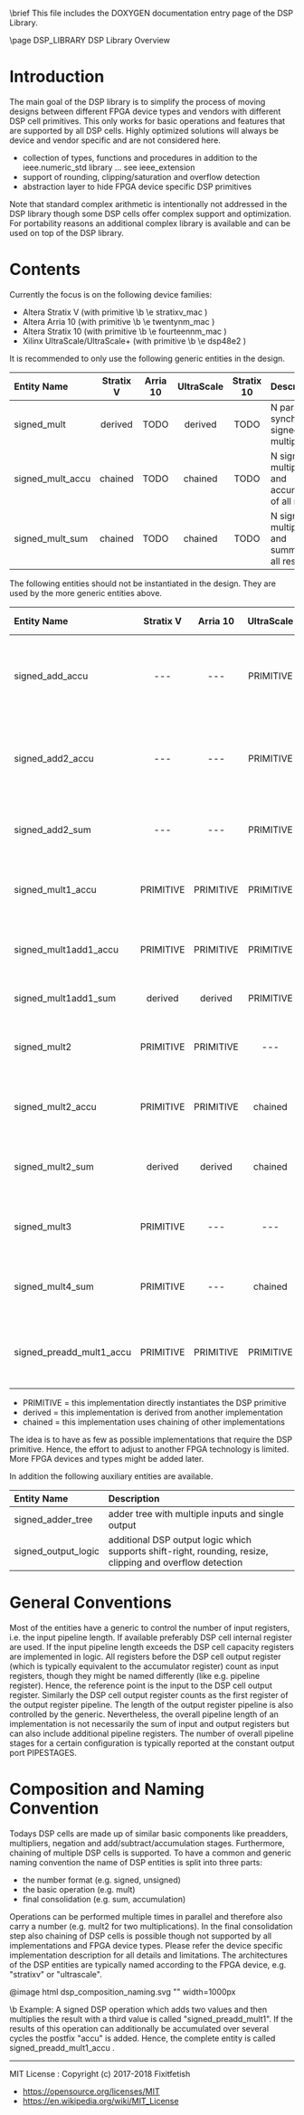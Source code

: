 \brief This file includes the DOXYGEN documentation entry page of the DSP Library.

\page DSP_LIBRARY DSP Library Overview

Introduction
============

The main goal of the DSP library is to simplify the process of moving designs between
different FPGA device types and vendors with different DSP cell primitives.
This only works for basic operations and features that are supported by all DSP cells.
Highly optimized solutions will always be device and vendor specific and are not considered here.

* collection of types, functions and procedures in addition to the ieee.numeric_std library ... see ieee_extension
* support of rounding, clipping/saturation and overflow detection
* abstraction layer to hide FPGA device specific DSP primitives

Note that standard complex arithmetic is intentionally not addressed in the DSP library though
some DSP cells offer complex support and optimization. For portability reasons an additional
complex library is available and can be used on top of the DSP library.

Contents
========

Currently the focus is on the following device families:
* Altera Stratix V (with primitive \b \e stratixv_mac )
* Altera Arria 10 (with primitive \b \e twentynm_mac )
* Altera Stratix 10 (with primitive \b \e fourteennm_mac )
* Xilinx UltraScale/UltraScale+ (with primitive \b \e dsp48e2 )

It is recommended to only use the following generic entities in the design.

|Entity Name               | Stratix V  | Arria 10  | UltraScale | Stratix 10 | Description
|:-------------------------|:----------:|:---------:|:----------:|:----------:|:-----------------
|signed_mult               | derived    | TODO      | derived    | TODO       | N parallel and synchronous signed multiplications
|signed_mult_accu          | chained    | TODO      | chained    | TODO       | N signed multiplications and accumulation of all results
|signed_mult_sum           | chained    | TODO      | chained    | TODO       | N signed multiplications and summation of all results

The following entities should not be instantiated in the design. They are used by the more generic entities above.

|Entity Name               | Stratix V  | Arria 10  | UltraScale | Stratix 10 | Description
|:-------------------------|:----------:|:---------:|:----------:|:----------:|:-----------------
|signed_add_accu           | ---        | ---       | PRIMITIVE  | TODO       | add 2 logic inputs with full precision and accumulate (also SIMD support)
|signed_add2_accu          | ---        | ---       | PRIMITIVE  | TODO       | add logic input and logic (or chain) input with full precision and accumulate
|signed_add2_sum           | ---        | ---       | PRIMITIVE  | TODO       | add two logic inputs with full precision and sum with chain input
|signed_mult1_accu         | PRIMITIVE  | PRIMITIVE | PRIMITIVE  | TODO       | one signed multiplication and accumulation of all results
|signed_mult1add1_accu     | PRIMITIVE  | PRIMITIVE | PRIMITIVE  | TODO       | one value +/- signed product and accumulation of all results
|signed_mult1add1_sum      | derived    | derived   | PRIMITIVE  | TODO       | one value +/- signed product
|signed_mult2              | PRIMITIVE  | PRIMITIVE | ---        | TODO       | two parallel and synchronous signed multiplications
|signed_mult2_accu         | PRIMITIVE  | PRIMITIVE | chained    | TODO       | two signed multiplications and accumulation of all results
|signed_mult2_sum          | derived    | derived   | chained    | TODO       | two signed multiplications and sum product results
|signed_mult3              | PRIMITIVE  | ---       | ---        | TODO       | three parallel and synchronous signed multiplications
|signed_mult4_sum          | PRIMITIVE  | ---       | chained    | TODO       | four signed multiplications and sum product results
|signed_preadd_mult1_accu  | PRIMITIVE  | PRIMITIVE | PRIMITIVE  | TODO       | multiply sum of two signed with another signed and accumulate results

* PRIMITIVE = this implementation directly instantiates the DSP primitive
* derived = this implementation is derived from another implementation
* chained = this implementation uses chaining of other implementations

The idea is to have as few as possible implementations that require the DSP primitive. Hence, the 
effort to adjust to another FPGA technology is limited. 
More FPGA devices and types might be added later.

In addition the following auxiliary entities are available.

|Entity Name               | Description
|:-------------------------|:---------------------------------------------------
|signed_adder_tree         | adder tree with multiple inputs and single output
|signed_output_logic       | additional DSP output logic which supports shift-right, rounding, resize, clipping and overflow detection

General Conventions
====================

Most of the entities have a generic to control the number of input registers, i.e. the input pipeline length.
If available preferably DSP cell internal register are used. If the input pipeline length exceeds the DSP cell
capacity registers are implemented in logic. 
All registers before the DSP cell output register (which is typically equivalent to the accumulator register)
count as input registers, though they might be named differently (like e.g. pipeline register).
Hence, the reference point is the input to the DSP cell output register.
Similarly the DSP cell output register counts as the first register of the output register pipeline.
The length of the output register pipeline is also controlled by the generic.
Nevertheless, the overall pipeline length of an implementation is not necessarily the sum of input and
output registers but can also include additional pipeline registers. The number of overall pipeline stages
for a certain configuration is typically reported at the constant output port PIPESTAGES.  

Composition and Naming Convention
=================================

Todays DSP cells are made up of similar basic components like preadders, multipliers, negation
and add/subtract/accumulation stages. Furthermore, chaining of multiple DSP cells is supported.
To have a common and generic naming convention the name of DSP entities is split into three parts:
* the number format (e.g. signed, unsigned)
* the basic operation (e.g. mult) 
* final consolidation (e.g. sum, accumulation)

Operations can be performed multiple times in parallel and therefore also carry a number (e.g.
mult2 for two multiplications). In the final consolidation step also chaining of DSP cells is
possible though not supported by all implementations and FPGA device types. Please refer
the device specific implementation description for all details and limitations.
The architectures of the DSP entities are typically named according to the FPGA
device, e.g. "stratixv" or "ultrascale".

@image html dsp_composition_naming.svg "" width=1000px

\b Example: A signed DSP operation which adds two values and then multiplies the result with a
third value is called "signed_preadd_mult1". If the results of this operation can additionally
be accumulated over several cycles the postfix "accu" is added. Hence, the complete entity is
called signed_preadd_mult1_accu .

---
MIT License : Copyright (c) 2017-2018 Fixitfetish
 - <https://opensource.org/licenses/MIT>
 - <https://en.wikipedia.org/wiki/MIT_License>
